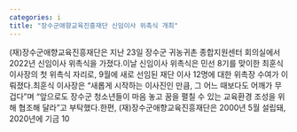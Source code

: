 ```yaml
---
categories: i
title: "장수군애향교육진흥재단 신임이사 위촉식 개최"
---
```

(재)장수군애향교육진흥재단은 지난 23일 장수군 귀농귀촌 종합지원센터 회의실에서 2022년 신임이사 위촉식을 가졌다.이날 신임이사 위촉식은 민선 8기를 맞이한 최훈식 이사장의 첫 위촉식 자리로, 9월에 새로 선임된 재단 이사 12명에 대한 위촉장 수여가 이뤄졌다.최훈식 이사장은 “새롭게 시작하는 이사진인 만큼, 그 어느 때보다도 어깨가 무겁다”며 “앞으로도 장수군 청소년들이 마음 놓고 꿈을 펼칠 수 있는 교육환경 조성을 위해 협조해 달라”고 부탁했다.한편, (재)장수군애향교육진흥재단은 2000년 5월 설립돼, 2020년에 기금 10